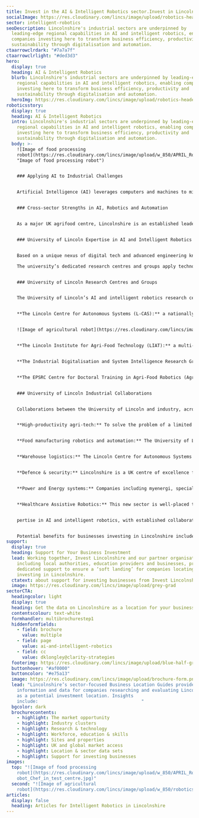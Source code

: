 ```yaml
---
title: Invest in the AI & Intelligent Robotics sector.Invest in Lincolnshire
socialImage: https://res.cloudinary.com/lincs/image/upload/robotics-header.png
sector: intelligent-robotics
seoDescription: Lincolnshire's industrial sectors are underpinned by
  leading-edge regional capabilities in AI and intelligent robotics, enabling
  companies investing here to transform business efficiency, productivity and
  sustainability through digitalisation and automation.
ctaarrowclrdark: "#7a7a7f"
ctaarrowclrlight: "#ded3d3"
hero:
  display: true
  heading: AI & Intelligent Robotics
  blurb: Lincolnshire's industrial sectors are underpinned by leading-edge
    regional capabilities in AI and intelligent robotics, enabling companies
    investing here to transform business efficiency, productivity and
    sustainability through digitalisation and automation.
  heroImg: https://res.cloudinary.com/lincs/image/upload/robotics-header.png
roboticsstory:
  display: true
  heading: AI & Intelligent Robotics
  intro: Lincolnshire's industrial sectors are underpinned by leading-edge
    regional capabilities in AI and intelligent robotics, enabling companies
    investing here to transform business efficiency, productivity and
    sustainability through digitalisation and automation.
  body: >-
    ![Image of food processing
    robot](https://res.cloudinary.com/lincs/image/upload/w_850/APRIL_Robotics_Robot_Chef_in_test_centre.jpg
    "Image of food processing robot")


    ### Applying AI to Industrial Challenges


    Artificial Intelligence (AI) leverages computers and machines to mimic human problem-solving and decision-making capabilities (IBM). Through intelligent robotics, AI is applied to business challenges in the physical world. Lincolnshire's leadership in both AI and intelligent robotics has its roots in a fortuitous combination of regional industries with similar needs, including food production, manufacturing and distribution; defence and security; energy and power systems; process industries; and logistics. Each of these sectors has a requirement for digitalisation and automation solutions - to deliver improved performance, productivity and sustainability, or to address labour constraints.


    ### Cross-sector Strengths in AI, Robotics and Automation


    As a major UK agrifood centre, Lincolnshire is an established leader in agri-tech robotics, with automation expertise extending from agriculture into food manufacturing, warehousing and logistics. Based on a historic and ongoing RAF presence, Lincolnshire has emerged as the ‘UK’s ISTAR hub’, with advanced digital, IT and electronics businesses supporting the military. Lincolnshire’s wider industrial base includes advanced engineering, energy and power systems companies applying Industry 4.0 technologies to digitalise and automate their operations. Supported by collaborations between regional businesses and academia, these industrial strengths have helped to establish Lincolnshire as a leading centre for AI, intelligent robotics, and Industry 4.0 research and innovation.


    ### University of Lincoln Expertise in AI and Intelligent Robotics


    Based on a unique nexus of digital tech and advanced engineering knowledge and expertise, and through wide-ranging industrial collaborations, the University of Lincoln has emerged as a UK centre of excellence for cross-sector AI, intelligent robotics and Industry 4.0 R&D.

    The university’s dedicated research centres and groups apply technologies including AI, machine learning, big data analytics, sensors, and robotics and automation to transform business and supply chain productivity, efficiency and sustainability, and to enable advanced product development.


    ### University of Lincoln Research Centres and Groups


    The University of Lincoln’s AI and intelligent robotics research centres and groups include:


    **The Lincoln Centre for Autonomous Systems (L-CAS):** a nationally recognised, cross-disciplinary centre for robotics research, bringing together academics and companies from sectors including agrifood, agri-tech, logistics, nuclear, space and healthcare.


    ![Image of agricultural robot](https://res.cloudinary.com/lincs/image/upload/w_850/robotics.jpg "Image of agricultural robot")


    **The Lincoln Institute for Agri-Food Technology (LIAT):** a multi-disciplinary, sector-leading centre of expertise in AI, robotics, engineering, crop science, environmental sustainability, food manufacturing, product development and supply chains. Robotics and automation projects include robotic phenotyping, collaborative robots in the food industry, selective harvesting and weeding robots, novel sensing systems, and real time data analysis for crop care.


    **The Industrial Digitalisation and System Intelligence Research Group:** developing and testing innovative solutions focused on industrial AI, robotics and automated systems, communications, networks and embedded systems, through strong collaborations with international research partners and end users in the automotive, aerospace, space, energy, telecommunication, IT, agrifood and healthcare sectors.


    **The EPSRC Centre for Doctoral Training in Agri-Food Robotics (AgriFoRwArdS):** a collaboration between the universities of Lincoln, Cambridge and East Anglia focused on robotics within the agricultural sector. The Centre provides fully funded opportunities for students to undertake MSc and PhD study, to become the next leaders in the agrifood robotics community.


    ### University of Lincoln Industrial Collaborations


    Collaborations between the University of Lincoln and industry, across established and new sectors, have included:


    **High-productivity agri-tech:** To solve the problem of a limited labour force, the agri-tech sector has developed intelligent robots to plant, weed and harvest crops. Companies including Thorvald have benefitted from close collaboration with the University of Lincoln on R&D including access to open-source robotics software.


    **Food manufacturing robotics and automation:** The University of Lincoln’s National Centre for Food Manufacturing works closely with the food manufacturing sector to improve productivity, traceability and sustainability throughout the supply chain.


    **Warehouse logistics:** The Lincoln Centre for Autonomous Systems (L-CAS) has collaborated with companies including Hikrobot to automate warehouse processes, bringing improved accuracy, productivity and traceability.


    **Defence & security:** Lincolnshire is a UK centre of excellence for defence and security technologies. Industry and academia have collaborated closely in areas including ISTAR, AI and robotics, including RCVs for hostile environments.


    **Power and Energy systems:** Companies including myenergi, specialising in the optimisation and automation of power and energy systems, have collaborated with the University of Lincoln to develop safe, sustainable, cost efficient solutions.


    **Healthcare Assistive Robotics:** This new sector is well-placed to benefit from Lincolnshire’s transferable ex


    pertise in AI and intelligent robotics, with established collaborations between businesses and academia in the rapidly growing fields of digital healthcare and assistive robotics.


    Potential benefits for businesses investing in Lincolnshire include access to leading-edge transferable research, knowledge and expertise; access to testbed facilities; well-established routes to collaboration; a wide range of experienced potential supply chain partners; and access to government investment.
support:
  display: true
  heading: Support for Your Business Investment
  lead: Working together, Invest Lincolnshire and our partner organisations,
    including local authorities, education providers and businesses, provide
    dedicated support to ensure a ‘soft landing’ for companies locating and
    investing in Lincolnshire.
  ctatext: about support for investing businesses from Invest Lincolnshire
  image: https://res.cloudinary.com/lincs/image/upload/grey-grad
sectorCTA:
  headingcolor: light
  display: true
  heading: Get the data on Lincolnshire as a location for your business
  contentscolour: text-white
  formhandler: multibrochurestep1
  hiddenformfields:
    - field: brochure
      value: multiple
    - field: page
      value: ai-and-intelligent-robotics
    - field: cc
      value: dklongley@clarity-strategies
  footerimg: https://res.cloudinary.com/lincs/image/upload/blue-half-grad.png
  buttonhover: "#af0000"
  buttoncolor: "#e75a13"
  image: https://res.cloudinary.com/lincs/image/upload/brochure-form.png
  lead: "Lincolnshire’s sector-focused Business Location Guides provide essential
    information and data for companies researching and evaluating Lincolnshire
    as a potential investment location. Insights
    include:                                       "
  bgcolor: dark
  brochurecontents:
    - highlight: The market opportunity
    - highlight: Industry clusters
    - highlight: Research & technology
    - highlight: Workforce, education & skills
    - highlight: Sites and properties
    - highlight: UK and global market access
    - highlight: Location & sector data sets
    - highlight: Support for investing businesses
images:
  top: "![Image of food processing
    robot](https://res.cloudinary.com/lincs/image/upload/w_850/APRIL_Robotics_R\
    obot_Chef_in_test_centre.jpg)"
  second: "![Image of agricultural
    robot](https://res.cloudinary.com/lincs/image/upload/w_850/robotics.jpg)"
articles:
  display: false
  heading: Articles for Intelligent Robotics in Lincolnshire
---
```

